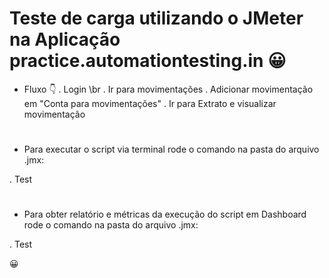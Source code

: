 
# Teste de carga utilizando o JMeter na Aplicação practice.automationtesting.in 😀

- Fluxo 👇
. Login \br
. Ir para movimentações
. Adicionar movimentação em "Conta para movimentações"
. Ir para Extrato e visualizar movimentação

#
- Para executar o script via terminal rode o comando na pasta do arquivo .jmx:

. Test 
#
- Para obter relatório e métricas da execução do script em Dashboard rode o comando na pasta do arquivo .jmx:

. Test

😀
